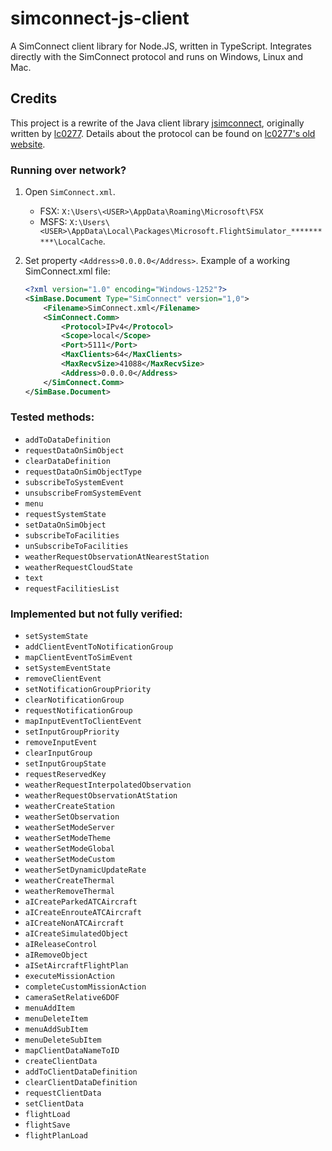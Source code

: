 # simconnect-js-client

A SimConnect client library for Node.JS, written in TypeScript. Integrates directly with the SimConnect protocol and runs on Windows, Linux and Mac.

## Credits

This project is a rewrite of the Java client library
[jsimconnect](https://github.com/mharj/jsimconnect), originally written by
[lc0277](https://www.fsdeveloper.com/forum/members/lc0277.1581).
Details about the protocol can be found on [lc0277's old website](http://web.archive.org/web/20090620063532/http://lc0277.nerim.net/jsimconnect/doc/flightsim/simconnect/package-summary.html#package_description).

### Running over network?

1. Open `SimConnect.xml`.

    - FSX: `X:\Users\<USER>\AppData\Roaming\Microsoft\FSX`
    - MSFS: `X:\Users\<USER>\AppData\Local\Packages\Microsoft.FlightSimulator_**********\LocalCache`.

1. Set property `<Address>0.0.0.0</Address>`. Example of a working SimConnect.xml file:
    ```xml
    <?xml version="1.0" encoding="Windows-1252"?>
    <SimBase.Document Type="SimConnect" version="1,0">
        <Filename>SimConnect.xml</Filename>
        <SimConnect.Comm>
            <Protocol>IPv4</Protocol>
            <Scope>local</Scope>
            <Port>5111</Port>
            <MaxClients>64</MaxClients>
            <MaxRecvSize>41088</MaxRecvSize>
            <Address>0.0.0.0</Address>
        </SimConnect.Comm>
    </SimBase.Document>
    ```

### Tested methods:

-   `addToDataDefinition`
-   `requestDataOnSimObject`
-   `clearDataDefinition`
-   `requestDataOnSimObjectType`
-   `subscribeToSystemEvent`
-   `unsubscribeFromSystemEvent`
-   `menu`
-   `requestSystemState`
-   `setDataOnSimObject`
-   `subscribeToFacilities`
-   `unSubscribeToFacilities`
-   `weatherRequestObservationAtNearestStation`
-   `weatherRequestCloudState`
-   `text`
-   `requestFacilitiesList`

### Implemented but not fully verified:

-   `setSystemState`
-   `addClientEventToNotificationGroup`
-   `mapClientEventToSimEvent`
-   `setSystemEventState`
-   `removeClientEvent`
-   `setNotificationGroupPriority`
-   `clearNotificationGroup`
-   `requestNotificationGroup`
-   `mapInputEventToClientEvent`
-   `setInputGroupPriority`
-   `removeInputEvent`
-   `clearInputGroup`
-   `setInputGroupState`
-   `requestReservedKey`
-   `weatherRequestInterpolatedObservation`
-   `weatherRequestObservationAtStation`
-   `weatherCreateStation`
-   `weatherSetObservation`
-   `weatherSetModeServer`
-   `weatherSetModeTheme`
-   `weatherSetModeGlobal`
-   `weatherSetModeCustom`
-   `weatherSetDynamicUpdateRate`
-   `weatherCreateThermal`
-   `weatherRemoveThermal`
-   `aICreateParkedATCAircraft`
-   `aICreateEnrouteATCAircraft`
-   `aICreateNonATCAircraft`
-   `aICreateSimulatedObject`
-   `aIReleaseControl`
-   `aIRemoveObject`
-   `aISetAircraftFlightPlan`
-   `executeMissionAction`
-   `completeCustomMissionAction`
-   `cameraSetRelative6DOF`
-   `menuAddItem`
-   `menuDeleteItem`
-   `menuAddSubItem`
-   `menuDeleteSubItem`
-   `mapClientDataNameToID`
-   `createClientData`
-   `addToClientDataDefinition`
-   `clearClientDataDefinition`
-   `requestClientData`
-   `setClientData`
-   `flightLoad`
-   `flightSave`
-   `flightPlanLoad`
